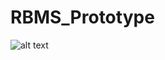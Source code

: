 # RBMS_Prototype

![alt text](https://github.com/mahmudulislam299/RBMS_Prototype/blob/main/3D%20output/RBMS_Prototype.png?raw=true)
